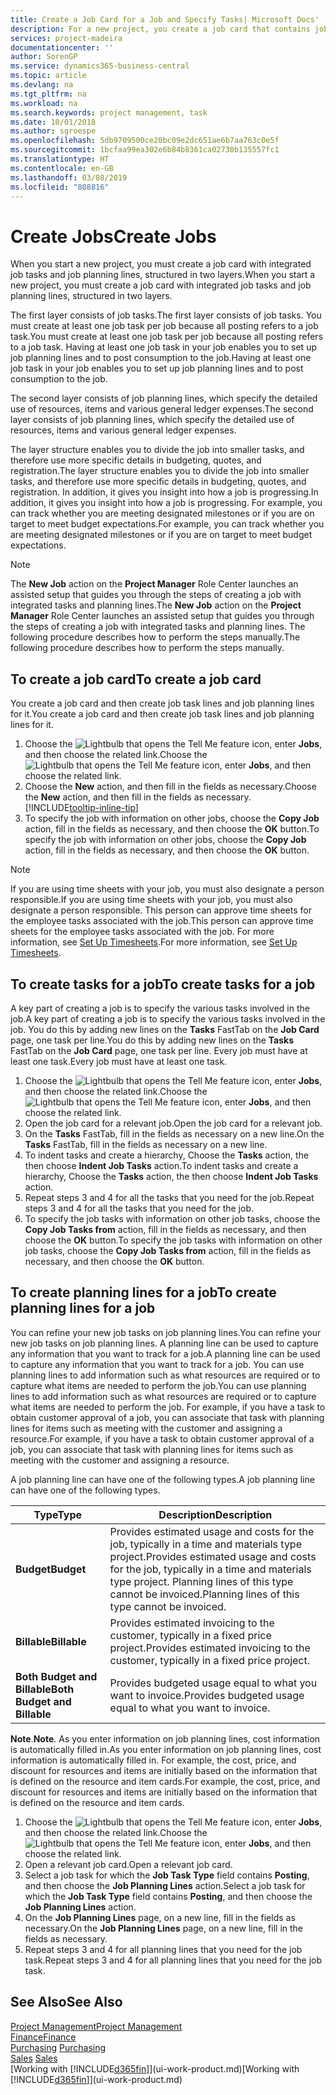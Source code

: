 ```yaml
---
title: Create a Job Card for a Job and Specify Tasks| Microsoft Docs'
description: For a new project, you create a job card that contains job tasks and planning lines, to help you manage progress and budgets.
services: project-madeira
documentationcenter: ''
author: SorenGP
ms.service: dynamics365-business-central
ms.topic: article
ms.devlang: na
ms.tgt_pltfrm: na
ms.workload: na
ms.search.keywords: project management, task
ms.date: 10/01/2018
ms.author: sgroespe
ms.openlocfilehash: 5db9709500ce20bc09e2dc651ae6b7aa763c0e5f
ms.sourcegitcommit: 1bcfaa99ea302e6b84b8361ca02730b135557fc1
ms.translationtype: HT
ms.contentlocale: en-GB
ms.lasthandoff: 03/08/2019
ms.locfileid: "808816"
---
```

# <a name="create-jobs"></a><span data-ttu-id="73be1-103">Create Jobs</span><span class="sxs-lookup"><span data-stu-id="73be1-103">Create Jobs</span></span>
<span data-ttu-id="73be1-104">When you start a new project, you must create a job card with integrated job tasks and job planning lines, structured in two layers.</span><span class="sxs-lookup"><span data-stu-id="73be1-104">When you start a new project, you must create a job card with integrated job tasks and job planning lines, structured in two layers.</span></span>  

<span data-ttu-id="73be1-105">The first layer consists of job tasks.</span><span class="sxs-lookup"><span data-stu-id="73be1-105">The first layer consists of job tasks.</span></span> <span data-ttu-id="73be1-106">You must create at least one job task per job because all posting refers to a job task.</span><span class="sxs-lookup"><span data-stu-id="73be1-106">You must create at least one job task per job because all posting refers to a job task.</span></span> <span data-ttu-id="73be1-107">Having at least one job task in your job enables you to set up job planning lines and to post consumption to the job.</span><span class="sxs-lookup"><span data-stu-id="73be1-107">Having at least one job task in your job enables you to set up job planning lines and to post consumption to the job.</span></span>

<span data-ttu-id="73be1-108">The second layer consists of job planning lines, which specify the detailed use of resources, items and various general ledger expenses.</span><span class="sxs-lookup"><span data-stu-id="73be1-108">The second layer consists of job planning lines, which specify the detailed use of resources, items and various general ledger expenses.</span></span>

<span data-ttu-id="73be1-109">The layer structure enables you to divide the job into smaller tasks, and therefore use more specific details in budgeting, quotes, and registration.</span><span class="sxs-lookup"><span data-stu-id="73be1-109">The layer structure enables you to divide the job into smaller tasks, and therefore use more specific details in budgeting, quotes, and registration.</span></span> <span data-ttu-id="73be1-110">In addition, it gives you insight into how a job is progressing.</span><span class="sxs-lookup"><span data-stu-id="73be1-110">In addition, it gives you insight into how a job is progressing.</span></span> <span data-ttu-id="73be1-111">For example, you can track whether you are meeting designated milestones or if you are on target to meet budget expectations.</span><span class="sxs-lookup"><span data-stu-id="73be1-111">For example, you can track whether you are meeting designated milestones or if you are on target to meet budget expectations.</span></span>

> [!NOTE]  
>   <span data-ttu-id="73be1-112">The **New Job** action on the **Project Manager** Role Center launches an assisted setup that guides you through the steps of creating a job with integrated tasks and planning lines.</span><span class="sxs-lookup"><span data-stu-id="73be1-112">The **New Job** action on the **Project Manager** Role Center launches an assisted setup that guides you through the steps of creating a job with integrated tasks and planning lines.</span></span> <span data-ttu-id="73be1-113">The following procedure describes how to perform the steps manually.</span><span class="sxs-lookup"><span data-stu-id="73be1-113">The following procedure describes how to perform the steps manually.</span></span>

## <a name="to-create-a-job-card"></a><span data-ttu-id="73be1-114">To create a job card</span><span class="sxs-lookup"><span data-stu-id="73be1-114">To create a job card</span></span>
<span data-ttu-id="73be1-115">You create a job card and then create job task lines and job planning lines for it.</span><span class="sxs-lookup"><span data-stu-id="73be1-115">You create a job card and then create job task lines and job planning lines for it.</span></span>

1. <span data-ttu-id="73be1-116">Choose the ![Lightbulb that opens the Tell Me feature](media/ui-search/search_small.png "Tell me what you want to do") icon, enter **Jobs**, and then choose the related link.</span><span class="sxs-lookup"><span data-stu-id="73be1-116">Choose the ![Lightbulb that opens the Tell Me feature](media/ui-search/search_small.png "Tell me what you want to do") icon, enter **Jobs**, and then choose the related link.</span></span>  
2. <span data-ttu-id="73be1-117">Choose the **New** action, and then fill in the fields as necessary.</span><span class="sxs-lookup"><span data-stu-id="73be1-117">Choose the **New** action, and then fill in the fields as necessary.</span></span> [!INCLUDE[tooltip-inline-tip](includes/tooltip-inline-tip_md.md)]
3. <span data-ttu-id="73be1-118">To specify the job with information on other jobs, choose the **Copy Job** action, fill in the fields as necessary, and then choose the **OK** button.</span><span class="sxs-lookup"><span data-stu-id="73be1-118">To specify the job with information on other jobs, choose the **Copy Job** action, fill in the fields as necessary, and then choose the **OK** button.</span></span>

> [!NOTE]  
>   <span data-ttu-id="73be1-119">If you are using time sheets with your job, you must also designate a person responsible.</span><span class="sxs-lookup"><span data-stu-id="73be1-119">If you are using time sheets with your job, you must also designate a person responsible.</span></span> <span data-ttu-id="73be1-120">This person can approve time sheets for the employee tasks associated with the job.</span><span class="sxs-lookup"><span data-stu-id="73be1-120">This person can approve time sheets for the employee tasks associated with the job.</span></span> <span data-ttu-id="73be1-121">For more information, see [Set Up Timesheets](projects-how-setup-time-sheets.md).</span><span class="sxs-lookup"><span data-stu-id="73be1-121">For more information, see [Set Up Timesheets](projects-how-setup-time-sheets.md).</span></span>

## <a name="to-create-tasks-for-a-job"></a><span data-ttu-id="73be1-122">To create tasks for a job</span><span class="sxs-lookup"><span data-stu-id="73be1-122">To create tasks for a job</span></span>
<span data-ttu-id="73be1-123">A key part of creating a job is to specify the various tasks involved in the job.</span><span class="sxs-lookup"><span data-stu-id="73be1-123">A key part of creating a job is to specify the various tasks involved in the job.</span></span> <span data-ttu-id="73be1-124">You do this by adding new lines on the **Tasks** FastTab on the **Job Card** page, one task per line.</span><span class="sxs-lookup"><span data-stu-id="73be1-124">You do this by adding new lines on the **Tasks** FastTab on the **Job Card** page, one task per line.</span></span> <span data-ttu-id="73be1-125">Every job must have at least one task.</span><span class="sxs-lookup"><span data-stu-id="73be1-125">Every job must have at least one task.</span></span>

1. <span data-ttu-id="73be1-126">Choose the ![Lightbulb that opens the Tell Me feature](media/ui-search/search_small.png "Tell me what you want to do") icon, enter **Jobs**, and then choose the related link.</span><span class="sxs-lookup"><span data-stu-id="73be1-126">Choose the ![Lightbulb that opens the Tell Me feature](media/ui-search/search_small.png "Tell me what you want to do") icon, enter **Jobs**, and then choose the related link.</span></span>
2. <span data-ttu-id="73be1-127">Open the job card for a relevant job.</span><span class="sxs-lookup"><span data-stu-id="73be1-127">Open the job card for a relevant job.</span></span>
3. <span data-ttu-id="73be1-128">On the **Tasks** FastTab, fill in the fields as necessary on a new line.</span><span class="sxs-lookup"><span data-stu-id="73be1-128">On the **Tasks** FastTab, fill in the fields as necessary on a new line.</span></span>
4. <span data-ttu-id="73be1-129">To indent tasks and create a hierarchy, Choose the **Tasks** action, the then choose **Indent Job Tasks** action.</span><span class="sxs-lookup"><span data-stu-id="73be1-129">To indent tasks and create a hierarchy, Choose the **Tasks** action, the then choose **Indent Job Tasks** action.</span></span>
5. <span data-ttu-id="73be1-130">Repeat steps 3 and 4 for all the tasks that you need for the job.</span><span class="sxs-lookup"><span data-stu-id="73be1-130">Repeat steps 3 and 4 for all the tasks that you need for the job.</span></span>
6. <span data-ttu-id="73be1-131">To specify the job tasks with information on other job tasks, choose the **Copy Job Tasks from** action, fill in the fields as necessary, and then choose the **OK** button.</span><span class="sxs-lookup"><span data-stu-id="73be1-131">To specify the job tasks with information on other job tasks, choose the **Copy Job Tasks from** action, fill in the fields as necessary, and then choose the **OK** button.</span></span>

## <a name="to-create-planning-lines-for-a-job"></a><span data-ttu-id="73be1-132">To create planning lines for a job</span><span class="sxs-lookup"><span data-stu-id="73be1-132">To create planning lines for a job</span></span>
<span data-ttu-id="73be1-133">You can refine your new job tasks on job planning lines.</span><span class="sxs-lookup"><span data-stu-id="73be1-133">You can refine your new job tasks on job planning lines.</span></span> <span data-ttu-id="73be1-134">A planning line can be used to capture any information that you want to track for a job.</span><span class="sxs-lookup"><span data-stu-id="73be1-134">A planning line can be used to capture any information that you want to track for a job.</span></span> <span data-ttu-id="73be1-135">You can use planning lines to add information such as what resources are required or to capture what items are needed to perform the job.</span><span class="sxs-lookup"><span data-stu-id="73be1-135">You can use planning lines to add information such as what resources are required or to capture what items are needed to perform the job.</span></span> <span data-ttu-id="73be1-136">For example, if you have a task to obtain customer approval of a job, you can associate that task with planning lines for items such as meeting with the customer and assigning a resource.</span><span class="sxs-lookup"><span data-stu-id="73be1-136">For example, if you have a task to obtain customer approval of a job, you can associate that task with planning lines for items such as meeting with the customer and assigning a resource.</span></span>  

<span data-ttu-id="73be1-137">A job planning line can have one of the following types.</span><span class="sxs-lookup"><span data-stu-id="73be1-137">A job planning line can have one of the following types.</span></span>  

| <span data-ttu-id="73be1-138">Type</span><span class="sxs-lookup"><span data-stu-id="73be1-138">Type</span></span> | <span data-ttu-id="73be1-139">Description</span><span class="sxs-lookup"><span data-stu-id="73be1-139">Description</span></span> |
| --- | --- |
| <span data-ttu-id="73be1-140">**Budget**</span><span class="sxs-lookup"><span data-stu-id="73be1-140">**Budget**</span></span> |<span data-ttu-id="73be1-141">Provides estimated usage and costs for the job, typically in a time and materials type project.</span><span class="sxs-lookup"><span data-stu-id="73be1-141">Provides estimated usage and costs for the job, typically in a time and materials type project.</span></span> <span data-ttu-id="73be1-142">Planning lines of this type cannot be invoiced.</span><span class="sxs-lookup"><span data-stu-id="73be1-142">Planning lines of this type cannot be invoiced.</span></span> |
| <span data-ttu-id="73be1-143">**Billable**</span><span class="sxs-lookup"><span data-stu-id="73be1-143">**Billable**</span></span> |<span data-ttu-id="73be1-144">Provides estimated invoicing to the customer, typically in a fixed price project.</span><span class="sxs-lookup"><span data-stu-id="73be1-144">Provides estimated invoicing to the customer, typically in a fixed price project.</span></span> |
| <span data-ttu-id="73be1-145">**Both Budget and Billable**</span><span class="sxs-lookup"><span data-stu-id="73be1-145">**Both Budget and Billable**</span></span> |<span data-ttu-id="73be1-146">Provides budgeted usage equal to what you want to invoice.</span><span class="sxs-lookup"><span data-stu-id="73be1-146">Provides budgeted usage equal to what you want to invoice.</span></span> |

<span data-ttu-id="73be1-147">**Note**.</span><span class="sxs-lookup"><span data-stu-id="73be1-147">**Note**.</span></span> <span data-ttu-id="73be1-148">As you enter information on job planning lines, cost information is automatically filled in.</span><span class="sxs-lookup"><span data-stu-id="73be1-148">As you enter information on job planning lines, cost information is automatically filled in.</span></span> <span data-ttu-id="73be1-149">For example, the cost, price, and discount for resources and items are initially based on the information that is defined on the resource and item cards.</span><span class="sxs-lookup"><span data-stu-id="73be1-149">For example, the cost, price, and discount for resources and items are initially based on the information that is defined on the resource and item cards.</span></span>

1. <span data-ttu-id="73be1-150">Choose the ![Lightbulb that opens the Tell Me feature](media/ui-search/search_small.png "Tell me what you want to do") icon, enter **Jobs**, and then choose the related link.</span><span class="sxs-lookup"><span data-stu-id="73be1-150">Choose the ![Lightbulb that opens the Tell Me feature](media/ui-search/search_small.png "Tell me what you want to do") icon, enter **Jobs**, and then choose the related link.</span></span>
2. <span data-ttu-id="73be1-151">Open a relevant job card.</span><span class="sxs-lookup"><span data-stu-id="73be1-151">Open a relevant job card.</span></span>
3. <span data-ttu-id="73be1-152">Select a job task for which the **Job Task Type** field contains **Posting**, and then choose the **Job Planning Lines** action.</span><span class="sxs-lookup"><span data-stu-id="73be1-152">Select a job task for which the **Job Task Type** field contains **Posting**, and then choose the **Job Planning Lines** action.</span></span>  
4. <span data-ttu-id="73be1-153">On the **Job Planning Lines** page, on a new line, fill in the fields as necessary.</span><span class="sxs-lookup"><span data-stu-id="73be1-153">On the **Job Planning Lines** page, on a new line, fill in the fields as necessary.</span></span>
5. <span data-ttu-id="73be1-154">Repeat steps 3 and 4 for all planning lines that you need for the job task.</span><span class="sxs-lookup"><span data-stu-id="73be1-154">Repeat steps 3 and 4 for all planning lines that you need for the job task.</span></span>

## <a name="see-also"></a><span data-ttu-id="73be1-155">See Also</span><span class="sxs-lookup"><span data-stu-id="73be1-155">See Also</span></span>
[<span data-ttu-id="73be1-156">Project Management</span><span class="sxs-lookup"><span data-stu-id="73be1-156">Project Management</span></span>](projects-manage-projects.md)  
[<span data-ttu-id="73be1-157">Finance</span><span class="sxs-lookup"><span data-stu-id="73be1-157">Finance</span></span>](finance.md)  
<span data-ttu-id="73be1-158">[Purchasing](purchasing-manage-purchasing.md)       </span><span class="sxs-lookup"><span data-stu-id="73be1-158">[Purchasing](purchasing-manage-purchasing.md)       </span></span>  
<span data-ttu-id="73be1-159">[Sales](sales-manage-sales.md)    </span><span class="sxs-lookup"><span data-stu-id="73be1-159">[Sales](sales-manage-sales.md)    </span></span>  
<span data-ttu-id="73be1-160">[Working with [!INCLUDE[d365fin](includes/d365fin_md.md)]](ui-work-product.md)</span><span class="sxs-lookup"><span data-stu-id="73be1-160">[Working with [!INCLUDE[d365fin](includes/d365fin_md.md)]](ui-work-product.md)</span></span>  
